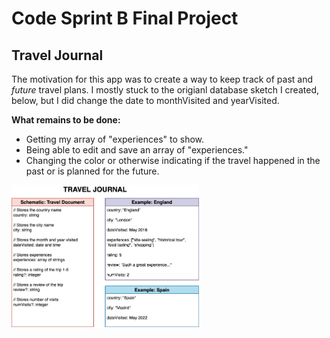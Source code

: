 # Code Sprint B Final Project
## Travel Journal
The motivation for this app was to create a way to keep track of past and *future* travel plans. I mostly stuck to the origianl database sketch I created, below, but I did change the date to monthVisited and yearVisited.

**What remains to be done:**
* Getting my array of "experiences" to show.
* Being able to edit and save an array of "experiences."
* Changing the color or otherwise indicating if the travel happened in the past or is planned for the future.
<img src="images/database-sketch.png" width="300">
